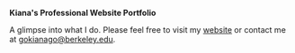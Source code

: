 **Kiana's Professional Website Portfolio**

A glimpse into what I do. Please feel free to visit my [website](https://kianag.github.io/) or contact me at gokianago@berkeley.edu. 